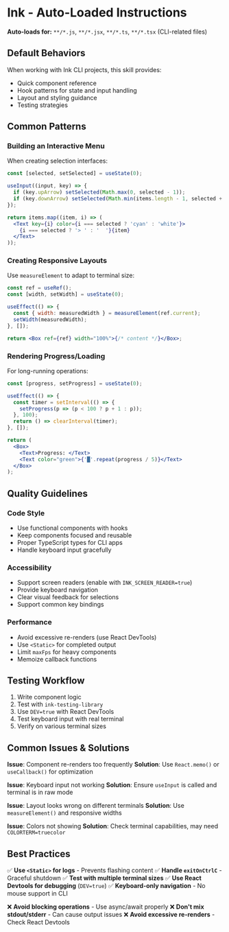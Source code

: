 # Ink - Auto-Loaded Instructions

**Auto-loads for:** `**/*.js`, `**/*.jsx`, `**/*.ts`, `**/*.tsx` (CLI-related files)

## Default Behaviors

When working with Ink CLI projects, this skill provides:
- Quick component reference
- Hook patterns for state and input handling
- Layout and styling guidance
- Testing strategies

## Common Patterns

### Building an Interactive Menu

When creating selection interfaces:
```jsx
const [selected, setSelected] = useState(0);

useInput((input, key) => {
  if (key.upArrow) setSelected(Math.max(0, selected - 1));
  if (key.downArrow) setSelected(Math.min(items.length - 1, selected + 1));
});

return items.map((item, i) => (
  <Text key={i} color={i === selected ? 'cyan' : 'white'}>
    {i === selected ? '> ' : '  '}{item}
  </Text>
));
```

### Creating Responsive Layouts

Use `measureElement` to adapt to terminal size:
```jsx
const ref = useRef();
const [width, setWidth] = useState(0);

useEffect(() => {
  const { width: measuredWidth } = measureElement(ref.current);
  setWidth(measuredWidth);
}, []);

return <Box ref={ref} width="100%">{/* content */}</Box>;
```

### Rendering Progress/Loading

For long-running operations:
```jsx
const [progress, setProgress] = useState(0);

useEffect(() => {
  const timer = setInterval(() => {
    setProgress(p => (p < 100 ? p + 1 : p));
  }, 100);
  return () => clearInterval(timer);
}, []);

return (
  <Box>
    <Text>Progress: </Text>
    <Text color="green">{'█'.repeat(progress / 5)}</Text>
  </Box>
);
```

## Quality Guidelines

### Code Style
- Use functional components with hooks
- Keep components focused and reusable
- Proper TypeScript types for CLI apps
- Handle keyboard input gracefully

### Accessibility
- Support screen readers (enable with `INK_SCREEN_READER=true`)
- Provide keyboard navigation
- Clear visual feedback for selections
- Support common key bindings

### Performance
- Avoid excessive re-renders (use React DevTools)
- Use `<Static>` for completed output
- Limit `maxFps` for heavy components
- Memoize callback functions

## Testing Workflow

1. Write component logic
2. Test with `ink-testing-library`
3. Use `DEV=true` with React DevTools
4. Test keyboard input with real terminal
5. Verify on various terminal sizes

## Common Issues & Solutions

**Issue**: Component re-renders too frequently
**Solution**: Use `React.memo()` or `useCallback()` for optimization

**Issue**: Keyboard input not working
**Solution**: Ensure `useInput` is called and terminal is in raw mode

**Issue**: Layout looks wrong on different terminals
**Solution**: Use `measureElement()` and responsive widths

**Issue**: Colors not showing
**Solution**: Check terminal capabilities, may need `COLORTERM=truecolor`

## Best Practices

✅ **Use `<Static>` for logs** - Prevents flashing content
✅ **Handle `exitOnCtrlC`** - Graceful shutdown
✅ **Test with multiple terminal sizes**
✅ **Use React Devtools for debugging** (`DEV=true`)
✅ **Keyboard-only navigation** - No mouse support in CLI

❌ **Avoid blocking operations** - Use async/await properly
❌ **Don't mix stdout/stderr** - Can cause output issues
❌ **Avoid excessive re-renders** - Check React Devtools
